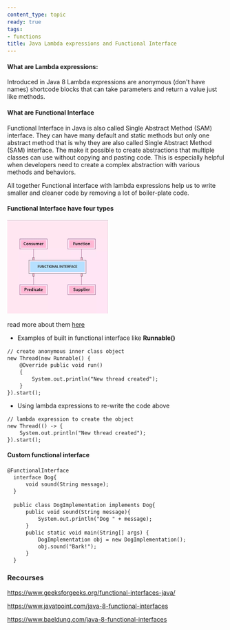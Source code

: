 ```yaml
---
content_type: topic
ready: true
tags:
- functions
title: Java Lambda expressions and Functional Interface
---
```



#### What are Lambda expressions:

Introduced in Java 8 Lambda expressions are anonymous (don't have names) shortcode blocks that can take parameters and return a value just like methods.

#### What are Functional Interface

Functional Interface in Java is also called Single Abstract Method (SAM) interface. They can have many default and static methods but only one abstract method that is why they are also called Single Abstract Method (SAM) interface. The make it possible to create abstractions that multiple classes can use without copying and pasting code. This is especially helpful when developers need to create a complex abstraction with various methods and behaviors.


All together Functional interface with lambda expressions help us to write smaller and cleaner code by removing a lot of boiler-plate code.


#### Functional Interface have four types

![functional-interface](function-interface.png)

read more about them [here](https://www.geeksforgeeks.org/functional-interfaces-java/#:~:text=Java%20SE%208%20included%20four%20main%20kinds%20of%20functional%20interfaces%20which%20can%20be%20applied%20in)

- Examples of built in functional interface like **Runnable()**
```
// create anonymous inner class object
new Thread(new Runnable() {
    @Override public void run()
    {
        System.out.println("New thread created");
    }
}).start();

```

- Using lambda expressions to re-write the code above

```
// lambda expression to create the object
new Thread(() -> {
    System.out.println("New thread created");
}).start();
```


#### Custom functional interface

```
@FunctionalInterface  
  interface Dog{  
      void sound(String message);  
  }

  public class DogImplementation implements Dog{  
      public void sound(String message){  
          System.out.println("Dog " + message);  
      }  
      public static void main(String[] args) {  
          DogImplementation obj = new DogImplementation();  
          obj.sound("Bark!");
      }  
  }
```


### Recourses

https://www.geeksforgeeks.org/functional-interfaces-java/

https://www.javatpoint.com/java-8-functional-interfaces

https://www.baeldung.com/java-8-functional-interfaces



